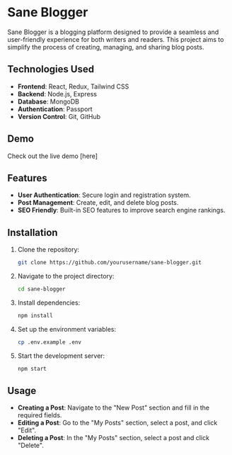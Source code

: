 # Sane Blogger

Sane Blogger is a blogging platform designed to provide a seamless and user-friendly experience for both writers and readers. This project aims to simplify the process of creating, managing, and sharing blog posts.

## Technologies Used

- **Frontend**: React, Redux, Tailwind CSS
- **Backend**: Node.js, Express
- **Database**: MongoDB
- **Authentication**: Passport
- **Version Control**: Git, GitHub

## Demo

Check out the live demo [here]

## Features

- **User Authentication**: Secure login and registration system.
- **Post Management**: Create, edit, and delete blog posts.
- **SEO Friendly**: Built-in SEO features to improve search engine rankings.

## Installation

1. Clone the repository:
    ```bash
    git clone https://github.com/yourusername/sane-blogger.git
    ```
2. Navigate to the project directory:
    ```bash
    cd sane-blogger
    ```
3. Install dependencies:
    ```bash
    npm install
    ```
4. Set up the environment variables:
    ```bash
    cp .env.example .env
    ```
5. Start the development server:
    ```bash
    npm start
    ```

## Usage

- **Creating a Post**: Navigate to the "New Post" section and fill in the required fields.
- **Editing a Post**: Go to the "My Posts" section, select a post, and click "Edit".
- **Deleting a Post**: In the "My Posts" section, select a post and click "Delete".


